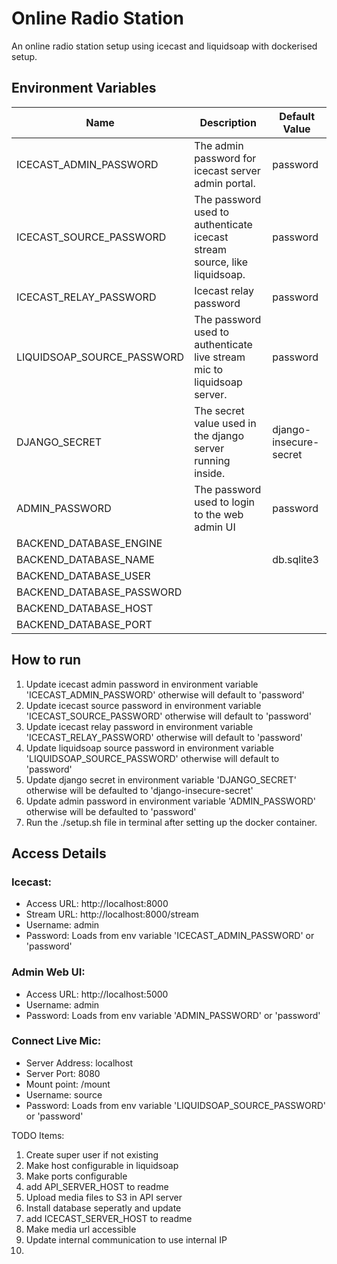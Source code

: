 # Online Radio Station

An online radio station setup using icecast and liquidsoap with dockerised setup.

## Environment Variables
Name                       | Description                                                            | Default Value
---------------------------|------------------------------------------------------------------------| ---------------
ICECAST_ADMIN_PASSWORD     | The admin password for icecast server admin portal.                    | password
ICECAST_SOURCE_PASSWORD    | The password used to authenticate icecast stream source, like liquidsoap.| password
ICECAST_RELAY_PASSWORD     | Icecast relay password                                                 | password
LIQUIDSOAP_SOURCE_PASSWORD | The password used to authenticate live stream mic to liquidsoap server. | password
DJANGO_SECRET              | The secret value used in the django server running inside.             | django-insecure-secret
ADMIN_PASSWORD             | The password used to login to the web admin UI                         | password
BACKEND_DATABASE_ENGINE    |                          | 
BACKEND_DATABASE_NAME      |                          | db.sqlite3
BACKEND_DATABASE_USER      |                          | 
BACKEND_DATABASE_PASSWORD  |                          | 
BACKEND_DATABASE_HOST      |                          | 
BACKEND_DATABASE_PORT      |                          | 

## How to run
1. Update icecast admin password in environment variable 'ICECAST_ADMIN_PASSWORD' otherwise will default to 'password' 
2. Update icecast source password in environment variable 'ICECAST_SOURCE_PASSWORD' otherwise will default to 'password'
3. Update icecast relay password in environment variable 'ICECAST_RELAY_PASSWORD' otherwise will default to 'password'
3. Update liquidsoap source password in environment variable 'LIQUIDSOAP_SOURCE_PASSWORD' otherwise will default to 'password'
4. Update django secret in environment variable 'DJANGO_SECRET' otherwise will be defaulted to 'django-insecure-secret'
4. Update admin password in environment variable 'ADMIN_PASSWORD' otherwise will be defaulted to 'password'
5. Run the ./setup.sh file in terminal after setting up the docker container.


## Access Details

### Icecast:
- Access URL: http://localhost:8000
- Stream URL: http://localhost:8000/stream
- Username: admin
- Password: Loads from env variable 'ICECAST_ADMIN_PASSWORD' or 'password'

### Admin Web UI:
- Access URL: http://localhost:5000
- Username: admin
- Password: Loads from env variable 'ADMIN_PASSWORD' or 'password'
 
### Connect Live Mic:
- Server Address: localhost
- Server Port: 8080
- Mount point: /mount
- Username: source
- Password: Loads from env variable 'LIQUIDSOAP_SOURCE_PASSWORD' or 'password'

TODO Items:
1. Create super user if not existing
2. Make host configurable in liquidsoap
3. Make ports configurable
4. add API_SERVER_HOST to readme
5. Upload media files to S3 in API server
6. Install database seperatly and update
7. add ICECAST_SERVER_HOST to readme
8. Make media url accessible
9. Update internal communication to use internal IP
10. 